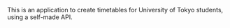 This is an application to create timetables for University of Tokyo students, using a self-made API.
